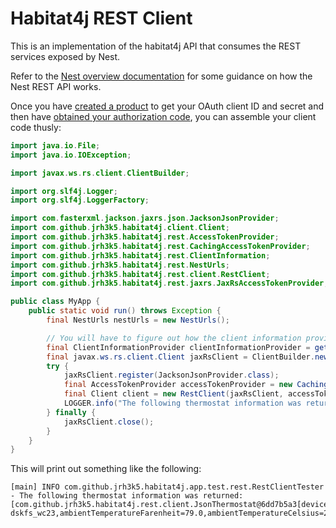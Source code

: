 # Habitat4j REST Client

This is an implementation of the habitat4j API that consumes the REST services exposed by Nest.

Refer to the [Nest overview documentation](https://developers.nest.com/documentation/cloud/rest-quick-guide/) for some guidance on how the Nest REST API works.

Once you have [created a product](https://developers.nest.com/documentation/cloud/rest-quick-guide/#create-a-product) to get your OAuth client ID and secret and then have [obtained your authorization code](https://developers.nest.com/documentation/cloud/rest-quick-guide/#get-an-authorization-code), you can assemble your client code thusly:

```java
import java.io.File;
import java.io.IOException;

import javax.ws.rs.client.ClientBuilder;

import org.slf4j.Logger;
import org.slf4j.LoggerFactory;

import com.fasterxml.jackson.jaxrs.json.JacksonJsonProvider;
import com.github.jrh3k5.habitat4j.client.Client;
import com.github.jrh3k5.habitat4j.rest.AccessTokenProvider;
import com.github.jrh3k5.habitat4j.rest.CachingAccessTokenProvider;
import com.github.jrh3k5.habitat4j.rest.ClientInformation;
import com.github.jrh3k5.habitat4j.rest.NestUrls;
import com.github.jrh3k5.habitat4j.rest.client.RestClient;
import com.github.jrh3k5.habitat4j.rest.jaxrs.JaxRsAccessTokenProvider;

public class MyApp {
    public static void run() throws Exception {
        final NestUrls nestUrls = new NestUrls();

        // You will have to figure out how the client information provider is provisioned
        final ClientInformationProvider clientInformationProvider = getClientInformationProvider();
        final javax.ws.rs.client.Client jaxRsClient = ClientBuilder.newClient();
        try {
            jaxRsClient.register(JacksonJsonProvider.class);
            final AccessTokenProvider accessTokenProvider = new CachingAccessTokenProvider(new JaxRsAccessTokenProvider(jaxRsClient, nestUrls, clientInformationProvider);
            final Client client = new RestClient(jaxRsClient, accessTokenProvider, nestUrls);
            LOGGER.info("The following thermostat information was returned: {}", client.getThermostats());
        } finally {
            jaxRsClient.close();
        }
    }
}
```

This will print out something like the following:

```
[main] INFO com.github.jrh3k5.habitat4j.app.test.rest.RestClientTester - The following thermostat information was returned: [com.github.jrh3k5.habitat4j.rest.client.JsonThermostat@6dd7b5a3[deviceId=Zjf8923k-dskfs_wc23,ambientTemperatureFarenheit=79.0,ambientTemperatureCelsius=25.5]]
```